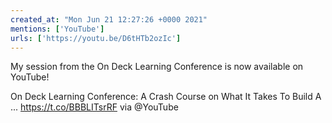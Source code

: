 ```yaml
---
created_at: "Mon Jun 21 12:27:26 +0000 2021"
mentions: ['YouTube']
urls: ['https://youtu.be/D6tHTb2ozIc']
---
```


My session from the On Deck Learning Conference is now available on YouTube!

On Deck Learning Conference: A Crash Course on What It Takes To Build A ... https://t.co/BBBLITsrRF via @YouTube